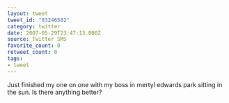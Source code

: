 ```yaml
---
layout: tweet
tweet_id: "83246582"
category: twitter
date: 2007-05-29T23:47:13.000Z
source: Twitter SMS
favorite_count: 0
retweet_count: 0
tags:
- tweet
---
```


Just finished my one on one with my boss in mertyl edwards park sitting in the sun. Is there anything better?
